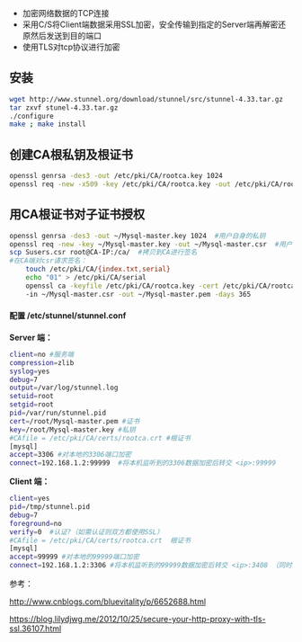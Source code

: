- 加密网络数据的TCP连接
- 采用C/S将CIient端数据采用SSL加密，安全传输到指定的Server端再解密还原然后发送到目的端口
- 使用TLS对tcp协议进行加密

## 安装
```Bash
wget http://www.stunnel.org/download/stunnel/src/stunnel-4.33.tar.gz
tar zxvf stunel-4.33.tar.gz
./configure
make ; make install
```
## 创建CA根私钥及根证书
```Bash
openssl genrsa -des3 -out /etc/pki/CA/rootca.key 1024
openssl req -new -x509 -key /etc/pki/CA/rootca.key -out /etc/pki/CA/rootca.crt -days 365
```
##  用CA根证书对子证书授权
```Bash
openssl genrsa -des3 -out ~/Mysql-master.key 1024  #用户自身的私钥
openssl req -new -key ~/Mysql-master.key -out ~/Mysql-master.csr  #用户自身的证书
scp Susers.csr root@CA-IP:/ca/  #拷贝到CA进行签名
#在CA端对csr请求签名：
    touch /etc/pki/CA/{index.txt,serial}
    echo "01" > /etc/pki/CA/serial
    openssl ca -keyfile /etc/pki/CA/rootca.key -cert /etc/pki/CA/rootca.crt \
    -in ~/Mysql-master.csr -out ~/Mysql-master.pem -days 365
```
#### 配置 /etc/stunnel/stunnel.conf
**Server 端：**
```Bash
client=no #服务端
compression=zlib 
syslog=yes 
debug=7 
output=/var/log/stunnel.log 
setuid=root 
setgid=root 
pid=/var/run/stunnel.pid         
cert=/root/Mysql-master.pem #证书
key=/root/Mysql-master.key #私钥
#CAfile = /etc/pki/CA/certs/rootca.crt #根证书
[mysql] 
accept=3306 #对本地的3306端口加密
connect=192.168.1.2:99999  #将本机监听到的3306数据加密后转交 <ip>:99999
``` 
**Client 端：**
```Bash
client=yes 
pid=/tmp/stunnel.pid 
debug=7 
foreground=no 
verify=0  #认证?（如需认证则双方都使用SSL）
#CAfile = /etc/pki/CA/certs/rootca.crt  根证书
[mysql] 
accept=99999 #对本地的99999端口加密
connect=192.168.1.2:3306 #将本机监听到的99999数据加密后转交 <ip>:3408 （同时对其返回的数据进行相反的操作）
```

参考：

http://www.cnblogs.com/bluevitality/p/6652688.html

https://blog.lilydjwg.me/2012/10/25/secure-your-http-proxy-with-tls-ssl.36107.html    
